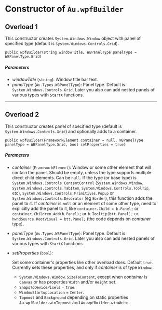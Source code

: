 # Constructor of `Au.wpfBuilder`

## Overload 1

This constructor creates `System.Windows.Window` object with panel of specified type (default is `System.Windows.Controls.Grid`).

```
public wpfBuilder(string windowTitle, WBPanelType panelType = WBPanelType.Grid)
```

##### Parameters

- *windowTitle*  (`string`):
    Window title bar text.
- *panelType*  (`Au.Types.WBPanelType`):
    Panel type. Default is `System.Windows.Controls.Grid`. Later you also can add nested panels of various types with `StartX` functions.

* * *

## Overload 2

This constructor creates panel of specified type (default is `System.Windows.Controls.Grid`) and optionally adds to a container.

```
public wpfBuilder(FrameworkElement container = null, WBPanelType panelType = WBPanelType.Grid, bool setProperties = true)
```

##### Parameters

- *container*  (`FrameworkElement`):
    Window or some other element that will contain the panel. Should be empty, unless the type supports multiple direct child elements. Can be `null`. If the type (or base type) is `System.Windows.Controls.ContentControl` (`System.Windows.Window`, `System.Windows.Controls.TabItem`, `System.Windows.Controls.ToolTip`, etc), `System.Windows.Controls.Primitives.Popup` or `System.Windows.Controls.Decorator` (eg `Border`), this function adds the panel to it. If *container* is `null` or an element of some other type, need to explicitly add the panel to it, like `container.Child = b.Panel;` or `container.Children.Add(b.Panel);` or `b.Tooltip(btt.Panel);` or `hwndSource.RootVisual = btt.Panel;` (the code depends on *container* type).
- *panelType*  (`Au.Types.WBPanelType`):
    Panel type. Default is `System.Windows.Controls.Grid`. Later you also can add nested panels of various types with `StartX` functions.
- *setProperties*  (`bool`):

    Set some container's properties like other overload does. Default `true`. Currently sets these properties, and only if *container* is of type `Window`:

    - `System.Windows.Window.SizeToContent`, except when *container* is `Canvas` or has properties `Width` and/or `Height` set.
    - `SnapsToDevicePixels` = `true`.
    - `WindowStartupLocation` = `Center`.
    - `Topmost` and `Background` depending on static properties `Au.wpfBuilder.winTopmost` and `Au.wpfBuilder.winWhite`.